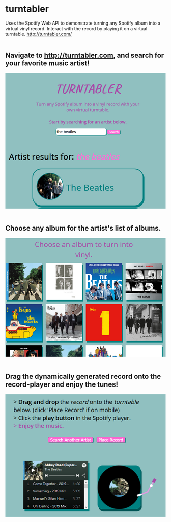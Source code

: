 # turntabler
Uses the Spotify Web API to demonstrate turning any Spotify album into a virtual vinyl record. Interact with the record by playing it on a virtual turntable.
http://turntabler.com/
<br>
<br>
## Navigate to http://turntabler.com, and search for your favorite music artist! <br>
![Preview](https://raw.githubusercontent.com/sethpoly/turntabler/master/turntabler_imgs/search_img.PNG) 
<br>
<br>
## Choose any album for the artist's list of albums. <br>
![Preview](https://raw.githubusercontent.com/sethpoly/turntabler/master/turntabler_imgs/album_img.PNG) 
<br>
<br>
## Drag the dynamically generated record onto the record-player and enjoy the tunes!
![Preview](https://raw.githubusercontent.com/sethpoly/turntabler/master/turntabler_imgs/record.PNG) 
